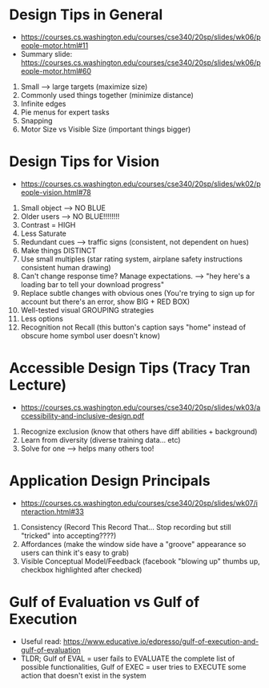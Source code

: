 # Design Tips in General
  - https://courses.cs.washington.edu/courses/cse340/20sp/slides/wk06/people-motor.html#11
  - Summary slide: https://courses.cs.washington.edu/courses/cse340/20sp/slides/wk06/people-motor.html#60

  1. Small --> large targets (maximize size)
  2. Commonly used things together (minimize distance)
  3. Infinite edges
  4. Pie menus for expert tasks
  5. Snapping
  6. Motor Size vs Visible Size (important things bigger)
  
# Design Tips for Vision
- https://courses.cs.washington.edu/courses/cse340/20sp/slides/wk02/people-vision.html#78

1. Small object --> NO BLUE
2. Older users --> NO BLUE!!!!!!!!
3. Contrast = HIGH
4. Less Saturate
5. Redundant cues --> traffic signs (consistent, not dependent on hues)
6. Make things DISTINCT
7. Use small multiples (star rating system, airplane safety instructions consistent human drawing)
8. Can't change response time? Manage expectations. --> "hey here's a loading bar to tell your download progress"
9. Replace subtle changes with obvious ones (You're trying to sign up for account but there's an error, show BIG + RED BOX)
10. Well-tested visual GROUPING strategies
11. Less options
12. Recognition not Recall (this button's caption says "home" instead of obscure home symbol user doesn't know)

# Accessible Design Tips (Tracy Tran Lecture)
- https://courses.cs.washington.edu/courses/cse340/20sp/slides/wk03/accessibility-and-inclusive-design.pdf

1. Recognize exclusion (know that others have diff abilities + background)
2. Learn from diversity (diverse training data... etc)
3. Solve for one --> helps many others too!

# Application Design Principals
  - https://courses.cs.washington.edu/courses/cse340/20sp/slides/wk07/interaction.html#33

  1. Consistency (Record This Record That... Stop recording but still "tricked" into accepting????)
  2. Affordances (make the window side have a "groove" appearance so users can think it's easy to grab)
  3. Visible Conceptual Model/Feedback (facebook "blowing up" thumbs up, checkbox highlighted after checked)
  
 # Gulf of Evaluation vs Gulf of Execution
  - Useful read: https://www.educative.io/edpresso/gulf-of-execution-and-gulf-of-evaluation
  - TLDR; Gulf of EVAL = user fails to EVALUATE the complete list of possible functionalities, Gulf of EXEC = user tries to EXECUTE some action that doesn't exist in the system
